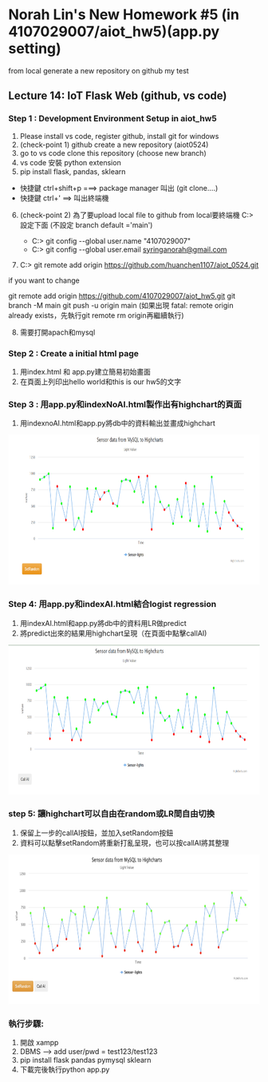 # Norah Lin's New Homework #5 (in 4107029007/aiot_hw5)(app.py setting)
from local generate a new repository on github my test
## Lecture 14: IoT Flask Web (github, vs code)

### Step 1 : Development Environment Setup in aiot_hw5
1. Please install vs code, register github, install git for windows
2. (check-point 1) github create a new repository (aiot0524)
3. go to vs code clone this repository (choose new branch) 
4. vs code 安裝 python extension 
5. pip install flask, pandas, sklearn 
  * 快捷鍵 ctrl+shift+p ===> package manager 叫出 (git clone....)
  * 快捷鍵 ctrl+' ==> 叫出終端機 
6. (check-point 2) 為了要upload local file to github from local要終端機 C:> 設定下面 (不設定 branch default ='main')
   * C:> git config --global user.name "4107029007"
   * C:> git config --global user.email syringanorah@gmail.com
   
7. C:> git remote add origin https://github.com/huanchen1107/aiot_0524.git 

if you want to change

git remote add origin https://github.com/4107029007/aiot_hw5.git
git branch -M main
git push -u origin main
(如果出現 fatal: remote origin already exists，先執行git remote rm origin再繼續執行)

8. 需要打開apach和mysql

### Step 2 : Create a initial html page
1. 用index.html 和 app.py建立簡易初始畫面
2. 在頁面上列印出hello world和this is our hw5的文字

### Step 3 : 用app.py和indexNoAI.html製作出有highchart的頁面
1. 用indexnoAI.html和app.py將db中的資料輸出並畫成highchart
<img src="./step3.png" height=300/>

### Step 4: 用app.py和indexAI.html結合logist regression
1. 用indexAI.html和app.py將db中的資料用LR做predict
2. 將predict出來的結果用highchart呈現（在頁面中點擊callAI)
<img src="./step4.png" height=300/>

### step 5: 讓highchart可以自由在random或LR間自由切換
1. 保留上一步的callAI按鈕，並加入setRandom按鈕
2. 資料可以點擊setRandom將重新打亂呈現，也可以按callAI將其整理
<img src="./step5.png" height=300/>

### 執行步驟:
1. 開啟 xampp
2. DBMS --> add user/pwd = test123/test123
3. pip install flask pandas pymysql sklearn
4. 下載完後執行python app.py



